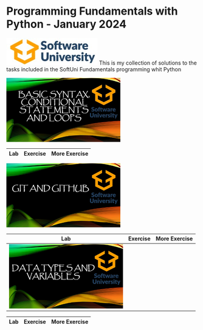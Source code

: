 # Programming Fundamentals with Python - January 2024 
![](https://github.com/Nenogzar/LearningPython/blob/main/softuni/fundamentals_python/SU.jpg)
This is my collection of solutions to the tasks included in the SoftUni Fundamentals programming whit Python

[<img src="https://github.com/Nenogzar/Academy_SoftUni/blob/main/fundamentals_python/image/1.jpg" alt="syntax" width="300" >](https://github.com/Nenogzar/Academy_SoftUni/tree/main/fundamentals_python/lectures/05-06_Basic%20Syntax%2C%20Conditional%20Statements%20and%20Loops) 

| Lab | Exercise | More Exercise |
|-----|----------|---------------|


[<img src="https://github.com/Nenogzar/Academy_SoftUni/blob/main/fundamentals_python/image/2.jpg" alt="GIT" width="300">](https://github.com/Nenogzar/Academy_SoftUni/tree/main/fundamentals_python/lectures/07_Git%20and%20GitHub) 

| Lab | Exercise | More Exercise |
|-----|----------|---------------|
[<img src="https://github.com/Nenogzar/Academy_SoftUni/blob/main/fundamentals_python/image/3.jpg" alt="Data type" width="300">](https://github.com/Nenogzar/Academy_SoftUni/tree/main/fundamentals_python/lectures/08-09_Data%20Types%20and%20Variables) |

| Lab | Exercise | More Exercise |
|-----|----------|---------------|


